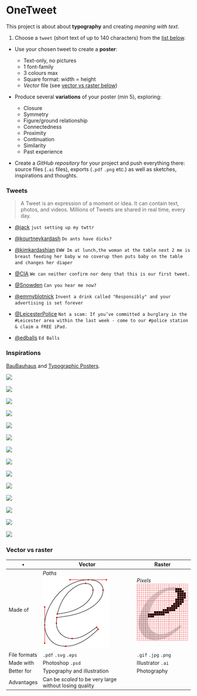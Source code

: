 # OneTweet

This project is about about **typography** and creating *meaning with text*.

1. Choose a `tweet` (short text of up to 140 characters) from the [list below](#tweets).
* Use your chosen tweet to create a **poster**:
	
	* Text-only, no pictures 
	* 1 font-family
	* 3 colours max
	* Square format: width = height
	* *Vector* file (see [vector vs raster below](#vector-vs-raster))	
* Produce several **variations** of your poster (min 5), exploring:
 
	* Closure
	* Symmetry
	* Figure/ground relationship
	* Connectedness 
	* Proximity
	* Continuation
	* Similarity
	* Past experience   
* Create a *GitHub repository* for your project and push everything there: source files (`.ai` files), exports (`.pdf` `.png` etc.) as well as sketches, inspirations and thoughts.

### Tweets

> A Tweet is an expression of a moment or idea. It can contain text, photos, and videos. Millions of Tweets are shared in real time, every day.

* [@jack](https://twitter.com/jack/status/20) `just setting up my twttr` 

* [@kourtneykardash](https://twitter.com/kourtneykardash/status/11175751424) `Do ants have dicks?` 

* [@kimkardashian](https://twitter.com/kimkardashian/status/16511330274) `EWW Im at lunch,the woman at the table next 2 me is breast feeding her baby w no coverup then puts baby on the table and changes her diaper`
 
* [@CIA](https://twitter.com/CIA/status/474971393852182528) `We can neither confirm nor deny that this is our first tweet.` 

* [@Snowden](https://twitter.com/Snowden/status/648890134243487744) `Can you hear me now?`
 
* [@emmyblotnick](https://twitter.com/emmyblotnick/status/489463436418359296) `Invent a drink called "Responsibly" and your advertising is set forever` 

* [@LeicesterPolice](https://twitter.com/leicesterpolice/status/287937337781002240) `Not a scam: If you’ve committed a burglary in the #Leicester area within the last week - come to our #police station & claim a FREE iPad.`

* [@edballs](https://twitter.com/edballs/status/63623585020915713) `Ed Balls`




<!-- 

* [@]() `` 

* [@]() ``
 
* [@]() `` 

-->






<!--We're so used to the things we see every day that we sometimes forget to *look* at them, and realise that there are many different *perspectives* from which we can observe them and *capture* their appearances.

[![](https://c1.staticflickr.com/1/664/20731621044_4ba508ee84_h.jpg)](https://www.flickr.com/photos/munkimunki/20731621044/in/pool-facesinplaces/)
[Ditched in a ditch](https://www.flickr.com/photos/munkimunki/20731621044/in/pool-facesinplaces/) by Munki Munki

We'll look at everyday objects and our surroundings with different eyes and use **photography** to *frame* them, so that others can see what we want them to see.

1. Form **teams** of 2-3 people
* Look for **faces** in everyday objects and your surroundings.
* **Photograph** them. Don't take just one picture of a subject, but capture it from many different angles. The more, the better (see [criteria](#criteria) below).
* Photographs can be **edited**, in which case you must submit both the original shot and the edited image.
* Create a *GitHub repository* for your team project and **submit** all your images there. 



* **Bonus 1** Add documentation (eg: the same subject from many different angles or at different times), research and inspiration material to the GitHub repository. 
* **Bonus 2** Tweet your images, tag them with *#RaveFWD* (FWD = Fundamentals of Web Design) and cc [@RaveWebMedia](https://twitter.com/ravewebmedia).

### Criteria

When reviewing your images, we will look for: 

* **Originality** of your subject, the less *in-your-face* (obvious / common) a subject the better.
* **Manipulation**, the less you interfered with a subject the better. For instance, drawing a face on a dusty surface is not the point of this project. Arranging objects to resemble a face is ok, but we prefer *ready-made* subjects, which you simply found and framed, rather than manipulated.
* **Framing**, the point(s) of view you chose for your subject to highlight its *faceyness*. Framing an image has as much to do with what you include as what you exclude. 
* **Interpretation**, how your subject is cropped (or otherwise edited) to highlight its *faceyness*.





* [Faces in places](http://facesinplaces.blogspot.co.uk) is a photographic collection of **faces found in everyday places**, curated by [Jody Smith](https://twitter.com/ToastMaster).

* [Ways of Seeing](https://www.youtube.com/watch?v=LnfB-pUm3eI) is a BBC series (and a book) that analyse traditional Western cultural aesthetics and raise questions about hidden **ideologies in visual images**.  

### Tutorials and tools

Photography courses on Lynda.com, which you have free access to as a Ravensbourne student (go to [tinyurl.com/ravelynda](http://tinyurl.com/ravelynda)), in particular:

* You can start from [this short video](http://www.lynda.com/Photoshop-tutorials/Seeing-compositing-possibilities/374612/411110-4.html) about seeing the **possibilities** for how a scene or subject can be framed (*framing* and *composition* can be used as synonyms for the sake of our project).
* Follow this [foundation course on composition](http://www.lynda.com/Photography-Photo-Assignments-tutorials/Foundations-of-Photography-Composition/80299-2.html).
* Try this [challenge](http://www.lynda.com/course-tutorials/5-Day-Photo-Challenge-Composition/383423-2.html).-->


### Inspirations

[BauBauhaus](http://www.baubauhaus.com/) and [Typographic Posters](https://www.typographicposters.com/).

<!--![](http://a1.files.theultralinx.com/image/upload/c_fit,cs_srgb,dpr_1.0,q_80,w_620/MTI5MDI1NDkwMjI3OTY0NTQ3.jpg)-->

<!--![](http://a2.files.theultralinx.com/image/upload/c_fit,cs_srgb,dpr_1.0,q_80,w_620/MTI5MDI1NDg4ODg1NjgzNDc0.jpg)-->

![](http://a2.files.theultralinx.com/image/upload/c_fit,cs_srgb,dpr_1.0,q_80,w_620/MTI5MDI1NDgyOTgwMzM4MzA3.jpg)

![](http://a2.files.theultralinx.com/image/upload/c_fit,cs_srgb,dpr_1.0,q_80,w_620/MTI5MDI1NDgxMzY5NTY5Mjkw.jpg)

<!--![](http://www.gigposters.com/posters/128564.jpg)-->

[![](https://media.typographicposters.com/this-is-tomorrow/l/capitals.jpg)](https://www.typographicposters.com/this-is-tomorrow/)

[![](https://media.typographicposters.com/deadline/l/06-maria-rathjen-02.jpg)](https://www.typographicposters.com/deadline/)

[![](https://media.typographicposters.com/sven-neitzel/l/sven_neitzel_08.jpg)](https://www.typographicposters.com/sven-neitzel/)

[![](https://media.typographicposters.com/stop-the-campaign/l/censor-2100x2800.jpg)](https://www.typographicposters.com/stop-the-campaign/)

[![](https://media.typographicposters.com/studio-zijspan/l/9-aspruitje.png)](https://www.typographicposters.com/studio-zijspan/)

[![](http://payload158.cargocollective.com/1/0/128/5461533/andyrementer-7.jpg)](http://butdoesitfloat.com/Not-the-old-not-the-new-but-the-necessary)

[![](http://az-project.org/wp-content/uploads/2012/07/Lubalin_3-520x521.jpg)](http://az-project.org/en/designers/herb-lubalin-2/)

[![](http://41.media.tumblr.com/6f9f4973047480aca66f2f9729915329/tumblr_myy1ajkfRq1qc6htko1_1280.jpg)](http://marindsgn.tumblr.com/post/72348566308/jazz-poster-wwwquimmarincom)

[![](http://media.graphis.com/uploads/cache/42/9b/429b159efa5d16d89df785ceeda7f1e7.jpg)](http://www.graphis.com/entry/658bb16a-4b2d-11e2-a2c9-f23c91dffdec/)

[![](http://markgowing.com/images/work/39/mg_aiweiwei.jpg)](http://markgowing.com/work/posters/scaf)

<!--[![](http://40.media.tumblr.com/f309dba50027aed361f443f549738120/tumblr_nnlt6n6PQ41rr0smbo1_r1_1280.jpg)](http://picturingthoughts.com/post/117751486404)-->

[![](http://36.media.tumblr.com/6cfe431962a10172e85914aeb00b9065/tumblr_nnlt0zM8751rr0smbo1_1280.jpg)](http://picturingthoughts.com/post/117751290789)

[![](http://36.media.tumblr.com/c420fde76b4b3f9458b3299bf3e7cc8f/tumblr_n0q8ujptM71rr0smbo1_r1_1280.jpg)](http://picturingthoughts.com/post/76101119646)


### Vector vs raster

•  | Vector | Raster
--------	| ------ | ------
Made of 	| *Paths* <br> ![](assets/vector.png)  | *Pixels* <br> ![](assets/raster.png)
File formats | `.pdf` `.svg` `.eps`  | `.gif` `.jpg` `.png`
Made with | Photoshop `.psd` | Illustrator `.ai` 
Better for | Typography and illustration | Photography
Advantages | Can be *scaled* to be very large without losing quality |  	



<!--
# Matteo's TODO
-->